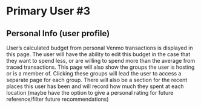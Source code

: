 # Primary User #3
## Personal Info (user profile)
User’s calculated budget from personal Venmo transactions is displayed in this page. The user will have the ability to edit this budget in the case that they want to spend less, or are willing to spend more than the average from traced transactions.
This page will also show the groups the user is hosting or is a member of. Clicking these groups will lead the user to access a separate page for each group.
There will also be a section for the recent places this user has been and will record how much they spent at each location (maybe have the option to give a personal rating for future reference/filter future recommendations)
